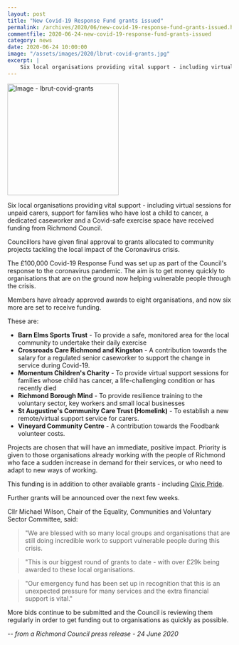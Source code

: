```yaml
---
layout: post
title: "New Covid-19 Response Fund grants issued"
permalink: /archives/2020/06/new-covid-19-response-fund-grants-issued.html
commentfile: 2020-06-24-new-covid-19-response-fund-grants-issued
category: news
date: 2020-06-24 10:00:00
image: "/assets/images/2020/lbrut-covid-grants.jpg"
excerpt: |
    Six local organisations providing vital support - including virtual sessions for unpaid carers, support for families who have lost a child to cancer, a dedicated caseworker and a Covid-safe exercise space have received funding from Richmond Council.
---
```

<a href="/assets/images/2020/lbrut-covid-grants.jpg" title="Click for a larger image"><img src="/assets/images/2020/lbrut-covid-grants-thumb.jpg" width="250" alt="Image - lbrut-covid-grants"  class="photo right"/></a>

Six local organisations providing vital support - including virtual sessions for unpaid carers, support for families who have lost a child to cancer, a dedicated caseworker and a Covid-safe exercise space have received funding from Richmond Council.

Councillors have given final approval to grants allocated to community projects tackling the local impact of the Coronavirus crisis.

The &pound;100,000 Covid-19 Response Fund was set up as part of the Council's response to the coronavirus pandemic. The aim is to get money quickly to organisations that are on the ground now helping vulnerable people through the crisis.

Members have already approved awards to eight organisations, and now six more are set to receive funding.

These are:

- **Barn Elms Sports Trust** - To provide a safe, monitored area for the local community to undertake their daily exercise
- **Crossroads Care Richmond and Kingston** - A contribution towards the salary for a regulated senior caseworker to support the change in service during Covid-19.
- **Momentum Children's Charity** - To provide virtual support sessions for families whose child has cancer, a life-challenging condition or has recently died
- **Richmond Borough Mind** - To provide resilience training to the voluntary sector, key workers and small local businesses
- **St Augustine's Community Care Trust (Homelink)** - To establish a new remote/virtual support service for carers.
- **Vineyard Community Centre** - A contribution towards the Foodbank volunteer costs.

Projects are chosen that will have an immediate, positive impact.  Priority is given to those organisations already working with the people of Richmond who face a sudden increase in demand for their services, or who need to adapt to new ways of working.

This funding is in addition to other available grants - including [Civic Pride](https://www.richmond.gov.uk/civic_pride_fund).

Further grants will be announced over the next few weeks.

Cllr Michael Wilson, Chair of the Equality, Communities and Voluntary Sector Committee, said:

> "We are blessed with so many local groups and organisations that are still doing incredible work to support vulnerable people during this crisis.

> "This is our biggest round of grants to date - with over &pound;29k being awarded to these local organisations.

> "Our emergency fund has been set up in recognition that this is an unexpected pressure for many services and the extra financial support is vital."

More bids continue to be submitted and the Council is reviewing them regularly in order to get funding out to organisations as quickly as possible.


<cite>-- from a Richmond Council press release - 24 June 2020</cite>
